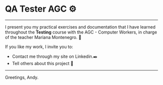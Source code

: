 # QA Tester AGC ⚙️
---

I present you my practical exercises and documentation that I have learned throughout the **Testing** course with the AGC - Computer Workers, in charge of the teacher Mariana Montenegro. 📄

If you like my work, I invite you to: 
 - Contact me through my site on Linkedin.✒️
 - Tell others about this project 📢

---
Greetings, Andy.

